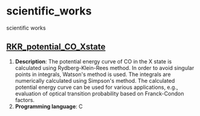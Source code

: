 # scientific_works
scientific works

## [RKR_potential_CO_Xstate](https://github.com/ksonod/scientific_works/tree/master/RKR_potential_CO_Xstate)
1. <strong>Description</strong>: The potential energy curve of CO in the X state is calculated using Rydberg-Klein-Rees method. In order to avoid singular points in integrals, Watson's method is used. The integrals are numerically calculated using Simpson's method. The calculated potential energy curve can be used for various applications, e.g., evaluation of optical transition probability based on Franck-Condon factors.  
2. <strong>Programming language</strong>: C
